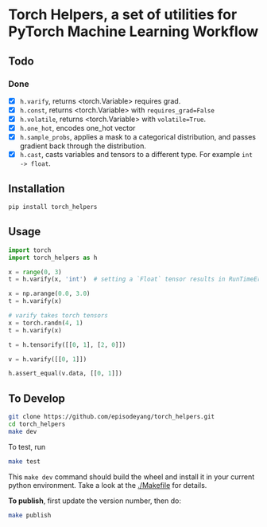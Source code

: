 # Torch Helpers, a set of utilities for PyTorch Machine Learning Workflow

## Todo

### Done

- [x] `h.varify`, returns \<torch.Variable\> requires grad.
- [x] `h.const`, returns \<torch.Variable\> with `requires_grad=False`
- [x] `h.volatile`, returns \<torch.Variable\> with `volatile=True`. 
- [x] `h.one_hot`, encodes one_hot vector
- [x] `h.sample_probs`, applies a mask to a categorical distribution, and passes gradient back through the distribution.
- [x] `h.cast`, casts variables and tensors to a different type. For example `int -> float`.
    
## Installation
```bash
pip install torch_helpers
```

## Usage

```python
import torch
import torch_helpers as h

x = range(0, 3)
t = h.varify(x, 'int')  # setting a `Float` tensor results in RunTimeError

x = np.arange(0.0, 3.0)
t = h.varify(x)

# varify takes torch tensors
x = torch.randn(4, 1)
t = h.varify(x)

t = h.tensorify([[0, 1], [2, 0]])

v = h.varify([[0, 1]])

h.assert_equal(v.data, [[0, 1]])
```

## To Develop

```bash
git clone https://github.com/episodeyang/torch_helpers.git
cd torch_helpers
make dev
```

To test, run
```bash
make test
```

This `make dev` command should build the wheel and install it in your current python environment. Take a look at the [./Makefile](./Makefile) for details.

**To publish**, first update the version number, then do:
```bash
make publish
```
